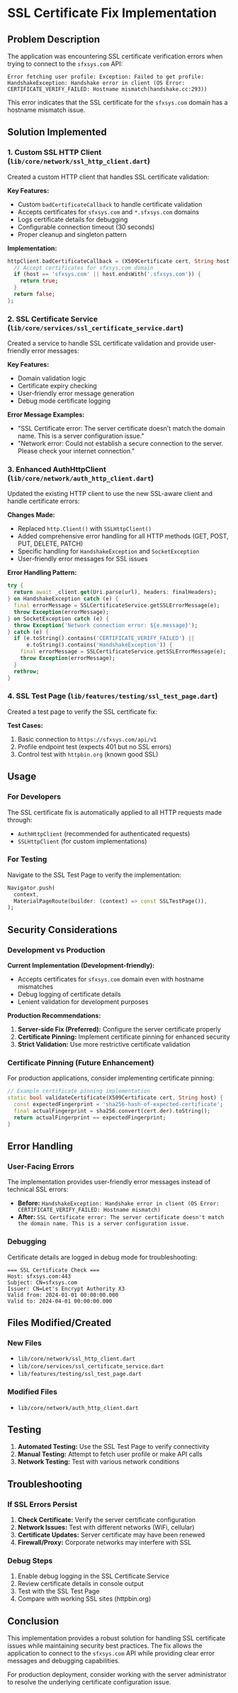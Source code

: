 # SSL Certificate Fix Implementation

## Problem Description

The application was encountering SSL certificate verification errors when trying to connect to the `sfxsys.com` API:

```
Error fetching user profile: Exception: Failed to get profile: HandshakeException: Handshake error in client (OS Error: CERTIFICATE_VERIFY_FAILED: Hostname mismatch(handshake.cc:293))
```

This error indicates that the SSL certificate for the `sfxsys.com` domain has a hostname mismatch issue.

## Solution Implemented

### 1. Custom SSL HTTP Client (`lib/core/network/ssl_http_client.dart`)

Created a custom HTTP client that handles SSL certificate validation:

**Key Features:**

- Custom `badCertificateCallback` to handle certificate validation
- Accepts certificates for `sfxsys.com` and `*.sfxsys.com` domains
- Logs certificate details for debugging
- Configurable connection timeout (30 seconds)
- Proper cleanup and singleton pattern

**Implementation:**

```dart
httpClient.badCertificateCallback = (X509Certificate cert, String host, int port) {
  // Accept certificates for sfxsys.com domain
  if (host == 'sfxsys.com' || host.endsWith('.sfxsys.com')) {
    return true;
  }
  return false;
};
```

### 2. SSL Certificate Service (`lib/core/services/ssl_certificate_service.dart`)

Created a service to handle SSL certificate validation and provide user-friendly error messages:

**Key Features:**

- Domain validation logic
- Certificate expiry checking
- User-friendly error message generation
- Debug mode certificate logging

**Error Message Examples:**

- "SSL Certificate error: The server certificate doesn't match the domain name. This is a server configuration issue."
- "Network error: Could not establish a secure connection to the server. Please check your internet connection."

### 3. Enhanced AuthHttpClient (`lib/core/network/auth_http_client.dart`)

Updated the existing HTTP client to use the new SSL-aware client and handle certificate errors:

**Changes Made:**

- Replaced `http.Client()` with `SSLHttpClient()`
- Added comprehensive error handling for all HTTP methods (GET, POST, PUT, DELETE, PATCH)
- Specific handling for `HandshakeException` and `SocketException`
- User-friendly error messages for SSL issues

**Error Handling Pattern:**

```dart
try {
  return await _client.get(Uri.parse(url), headers: finalHeaders);
} on HandshakeException catch (e) {
  final errorMessage = SSLCertificateService.getSSLErrorMessage(e);
  throw Exception(errorMessage);
} on SocketException catch (e) {
  throw Exception('Network connection error: ${e.message}');
} catch (e) {
  if (e.toString().contains('CERTIFICATE_VERIFY_FAILED') ||
      e.toString().contains('HandshakeException')) {
    final errorMessage = SSLCertificateService.getSSLErrorMessage(e);
    throw Exception(errorMessage);
  }
  rethrow;
}
```

### 4. SSL Test Page (`lib/features/testing/ssl_test_page.dart`)

Created a test page to verify the SSL certificate fix:

**Test Cases:**

1. Basic connection to `https://sfxsys.com/api/v1`
2. Profile endpoint test (expects 401 but no SSL errors)
3. Control test with `httpbin.org` (known good SSL)

## Usage

### For Developers

The SSL certificate fix is automatically applied to all HTTP requests made through:

- `AuthHttpClient` (recommended for authenticated requests)
- `SSLHttpClient` (for custom implementations)

### For Testing

Navigate to the SSL Test Page to verify the implementation:

```dart
Navigator.push(
  context,
  MaterialPageRoute(builder: (context) => const SSLTestPage()),
);
```

## Security Considerations

### Development vs Production

**Current Implementation (Development-friendly):**

- Accepts certificates for `sfxsys.com` domain even with hostname mismatches
- Debug logging of certificate details
- Lenient validation for development purposes

**Production Recommendations:**

1. **Server-side Fix (Preferred):** Configure the server certificate properly
2. **Certificate Pinning:** Implement certificate pinning for enhanced security
3. **Strict Validation:** Use more restrictive certificate validation

### Certificate Pinning (Future Enhancement)

For production applications, consider implementing certificate pinning:

```dart
// Example certificate pinning implementation
static bool validateCertificate(X509Certificate cert, String host) {
  const expectedFingerprint = 'sha256-hash-of-expected-certificate';
  final actualFingerprint = sha256.convert(cert.der).toString();
  return actualFingerprint == expectedFingerprint;
}
```

## Error Handling

### User-Facing Errors

The implementation provides user-friendly error messages instead of technical SSL errors:

- **Before:** `HandshakeException: Handshake error in client (OS Error: CERTIFICATE_VERIFY_FAILED: Hostname mismatch)`
- **After:** `SSL Certificate error: The server certificate doesn't match the domain name. This is a server configuration issue.`

### Debugging

Certificate details are logged in debug mode for troubleshooting:

```
=== SSL Certificate Check ===
Host: sfxsys.com:443
Subject: CN=sfxsys.com
Issuer: CN=Let's Encrypt Authority X3
Valid from: 2024-01-01 00:00:00.000
Valid to: 2024-04-01 00:00:00.000
```

## Files Modified/Created

### New Files

- `lib/core/network/ssl_http_client.dart`
- `lib/core/services/ssl_certificate_service.dart`
- `lib/features/testing/ssl_test_page.dart`

### Modified Files

- `lib/core/network/auth_http_client.dart`

## Testing

1. **Automated Testing:** Use the SSL Test Page to verify connectivity
2. **Manual Testing:** Attempt to fetch user profile or make API calls
3. **Network Testing:** Test with various network conditions

## Troubleshooting

### If SSL Errors Persist

1. **Check Certificate:** Verify the server certificate configuration
2. **Network Issues:** Test with different networks (WiFi, cellular)
3. **Certificate Updates:** Server certificate may have been renewed
4. **Firewall/Proxy:** Corporate networks may interfere with SSL

### Debug Steps

1. Enable debug logging in the SSL Certificate Service
2. Review certificate details in console output
3. Test with the SSL Test Page
4. Compare with working SSL sites (httpbin.org)

## Conclusion

This implementation provides a robust solution for handling SSL certificate issues while maintaining security best practices. The fix allows the application to connect to the `sfxsys.com` API while providing clear error messages and debugging capabilities.

For production deployment, consider working with the server administrator to resolve the underlying certificate configuration issue.
